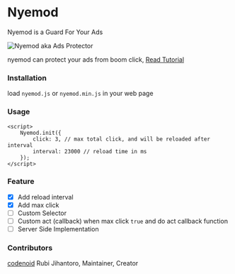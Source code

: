 # Nyemod
Nyemod is a Guard For Your Ads

![Nyemod aka Ads Protector](https://raw.githubusercontent.com/codenoid/nyemod/master/nyemod.jpg)

nyemod can protect your ads from boom click, <a href="http://jihantoro.net/read/nyemod-your-ads-guard" target="_blank">Read Tutorial</a>

### Installation
  
load `nyemod.js` or `nyemod.min.js` in your web page

### Usage

```
<script>
	Nyemod.init({
		click: 3, // max total click, and will be reloaded after interval
		interval: 23000 // reload time in ms
	});
</script>
```

### Feature
- [x] Add reload interval
- [x] Add max click
- [ ] Custom Selector
- [ ] Custom act (callback) when max click `true` and do act callback function
- [ ] Server Side Implementation

### Contributors

[codenoid](https://github.com/codenoid) Rubi Jihantoro, Maintainer, Creator
